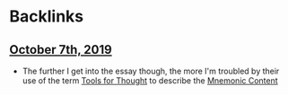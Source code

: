 
# Backlinks
## [October 7th, 2019](<October 7th, 2019.md>)
- The further I get into the essay though, the more I'm troubled by their use of the term [Tools for Thought](<Tools for Thought.md>) to describe the [Mnemonic Content](<Mnemonic Content.md>)

